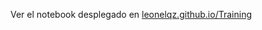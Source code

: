 Ver el notebook desplegado en [leonelqz.github.io/Training](https://leonelqz.github.io/Training/pandas.html)

